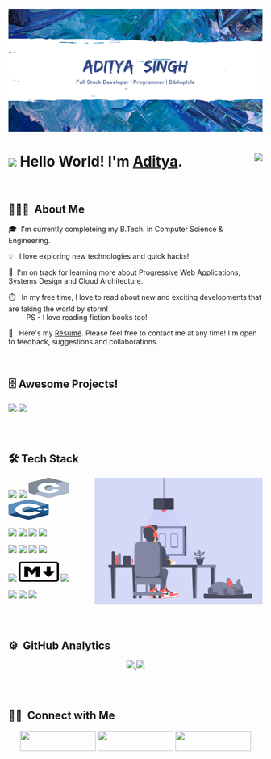 ![Cover](assets/cover.png)

 # <img src="https://raw.githubusercontent.com/MartinHeinz/MartinHeinz/master/wave.gif" width="30px"> Hello World! I'm [Aditya](https://adityasingh2509.github.io/). <img align="right" src="https://visitor-badge.laobi.icu/badge?page_id=adityasingh2509.adityasingh2509"/>


<br>

## 👨🏻‍💻 &nbsp;About Me

🎓 &nbsp;I'm currently completeing my B.Tech. in Computer Science & Engineering.

💡 &nbsp; I love exploring new technologies and quick hacks!

🌱 &nbsp;I'm on track for learning more about Progressive Web Applications, Systems Design and Cloud Architecture.

⏱️ &nbsp; In my free time, I love to read about new and exciting developments that are taking the world by storm!
<br>&nbsp;&nbsp;&nbsp;&nbsp;&nbsp;&nbsp;&nbsp;&nbsp;&nbsp;PS - I love reading fiction books too!

📄 &nbsp; Here's my [Résumé](https://adityasingh2509.github.io/). Please feel free to contact me at any time! I'm open to feedback, suggestions and collaborations.

<br>

## 🗄️ Awesome Projects!

<a href="https://github.com/adityasingh2509/mr-funnyBot">
    <img align="center" src="https://github-readme-stats.vercel.app/api/pin/?username=adityasingh2509&repo=mr-funnyBot&theme=radical&show_icons=true" />
</a>

<a href="https://github.com/adityasingh2509/mini-projects">
    <img align="center" src="https://github-readme-stats.vercel.app/api/pin/?username=adityasingh2509&repo=mini-projects&theme=radical&show_icons=true" />
</a>

<br><br>

## 🛠  Tech Stack

<img alt="Night Coding" src="/assets/gif-asset.gif" align="right" height="250px"/>

<code><img height="40" src="https://www.vectorlogo.zone/logos/javascript/javascript-ar21.svg"></code>
<code><img height="40" src="https://www.vectorlogo.zone/logos/python/python-ar21.svg"></code>
<code><img height="40" width="80" src="./assets/c.svg"></code>
<code><img height="40" width="80" src="./assets/cpp.svg"></code>

<code><img height="40" src="https://www.vectorlogo.zone/logos/w3_html5/w3_html5-ar21.svg"></code>
<code><img height="40" src="https://www.vectorlogo.zone/logos/netlifyapp_watercss/netlifyapp_watercss-ar21.svg"></code>
<code><img height="40" src="https://www.vectorlogo.zone/logos/getbootstrap/getbootstrap-ar21.svg"></code>
<code><img height="40" src="https://www.vectorlogo.zone/logos/sass-lang/sass-lang-ar21.svg"></code>


<code><img height="40" src="https://www.vectorlogo.zone/logos/reactjs/reactjs-ar21.svg"></code>
<code><img height="40" src="https://www.vectorlogo.zone/logos/nodejs/nodejs-ar21.svg"></code>
<code><img height="40" src="https://www.vectorlogo.zone/logos/expressjs/expressjs-ar21.svg"></code>
<code><img height="40" src="https://www.vectorlogo.zone/logos/mongodb/mongodb-ar21.svg"></code>


<code><img height="40" src="https://www.vectorlogo.zone/logos/git-scm/git-scm-ar21.svg"></code>
<code><img height="40" width="80" src="./assets/markdown.svg"></code>
<code><img height="40" src="https://www.vectorlogo.zone/logos/json/json-ar21.svg"></code>

<code><img height="40" src="https://www.vectorlogo.zone/logos/visualstudio_code/visualstudio_code-ar21.svg"></code>
<code><img height="40" src="https://www.vectorlogo.zone/logos/github/github-ar21.svg"></code>
<code><img height="40" src="https://www.vectorlogo.zone/logos/jupyter/jupyter-ar21.svg"></code>


<br><br>

## ⚙️ &nbsp;GitHub Analytics

<p align="center">
<a href="https://github.com/adityasingh2509">
  <img height="180em" src="https://github-readme-stats-eight-theta.vercel.app/api?username=adityasingh2509&show_icons=true&theme=algolia&include_all_commits=true&count_private=true"/>
  <img height="180em" src="https://github-readme-stats-eight-theta.vercel.app/api/top-langs/?username=adityasingh2509&langs_count=8&theme=nightowl"/>
</a>
</p>

<br><br>

## 🤝🏻 &nbsp;Connect with Me

<p align="center">
<a href="https://adityasingh2509.github.io/"><img src="https://img.shields.io/badge/-Portfolio%20Website-3423A6?style=flat&logo=Google-Chrome&logoColor=white" height="40" width="150"/></a>
<a href="https://www.linkedin.com/in/aditya2509/"><img src="https://img.shields.io/badge/-LinkedIn-0077B5?style=flat&logo=Linkedin&logoColor=white" height="40" width="150"/></a>
<a href="mailto:adityasingh2509@gmail.com"><img src="https://img.shields.io/badge/-Email%20Me!-D14836?style=flat&logo=Gmail&logoColor=white" height="40" width="150"/></a>
</p>
